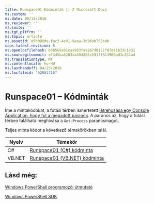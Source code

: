 ```yaml
---
title: Runspace01 Kódminták |} A Microsoft Docs
ms.custom: ''
ms.date: 09/13/2016
ms.reviewer: ''
ms.suite: ''
ms.tgt_pltfrm: ''
ms.topic: article
ms.assetid: 05b088de-fac3-4a01-9eea-3d96ab755c4b
caps.latest.revision: 6
ms.openlocfilehash: b08569a91caa903fa9267d0121f8fd41b33c1e31
ms.sourcegitcommit: e7445ba8203da304286c591ff513900ad1c244a4
ms.translationtype: MT
ms.contentlocale: hu-HU
ms.lasthandoff: 04/23/2019
ms.locfileid: "62081716"
---
```

# <a name="runspace01-code-samples"></a>Runspace01 – Kódminták

Íme a mintakódokat, a futási térben ismertetett [létrehozása egy Console Application, hogy fut a megadott parancs](http://msdn.microsoft.com/en-us/793a6570-a072-4799-840b-172f28ce620e). A parancs az, hogy a futási térben található meghívása a `Get-Process` parancsmagot.

Teljes minta kódot a következő témakörökben talál.

|Nyelv|Témakör|
|--------------|-----------|
|C#|[Runspace01 (C#) kódminta](./runspace01-csharp-code-sample.md)|
|VB.NET|[Runspace01 (VB.NET) kódminta](./runspace01-vb-net-code-sample.md)|

## <a name="see-also"></a>Lásd még:

[Windows PowerShell programozói útmutató](./windows-powershell-programmer-s-guide.md)

[Windows PowerShell SDK](../windows-powershell-reference.md)